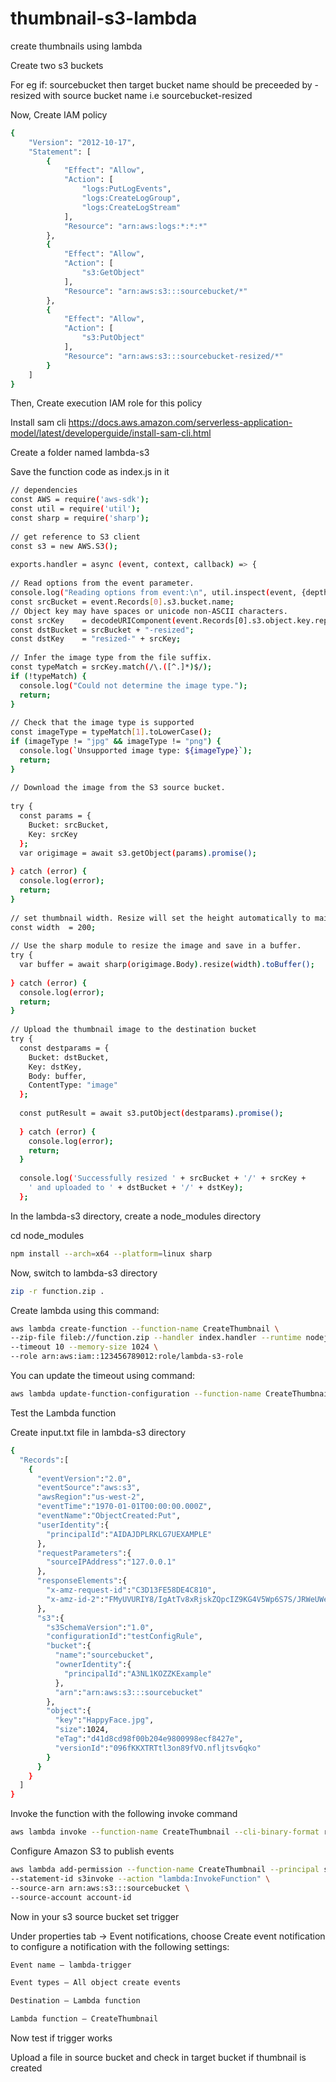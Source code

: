 # thumbnail-s3-lambda
create thumbnails using lambda

Create two s3 buckets 

For eg if: sourcebucket
then target bucket name should be preceeded by -resized with source bucket name
i.e sourcebucket-resized

Now, Create IAM policy
```bash
{
    "Version": "2012-10-17",
    "Statement": [
        {
            "Effect": "Allow",
            "Action": [
                "logs:PutLogEvents",
                "logs:CreateLogGroup",
                "logs:CreateLogStream"
            ],
            "Resource": "arn:aws:logs:*:*:*"
        },
        {
            "Effect": "Allow",
            "Action": [
                "s3:GetObject"
            ],
            "Resource": "arn:aws:s3:::sourcebucket/*"
        },
        {
            "Effect": "Allow",
            "Action": [
                "s3:PutObject"
            ],
            "Resource": "arn:aws:s3:::sourcebucket-resized/*"
        }
    ]
}
```

Then, Create execution IAM role for this policy

Install sam cli 
https://docs.aws.amazon.com/serverless-application-model/latest/developerguide/install-sam-cli.html

Create a folder named lambda-s3

Save the function code as index.js in it
```bash
// dependencies
const AWS = require('aws-sdk');
const util = require('util');
const sharp = require('sharp');
                
// get reference to S3 client
const s3 = new AWS.S3();
                
exports.handler = async (event, context, callback) => {
                
// Read options from the event parameter.
console.log("Reading options from event:\n", util.inspect(event, {depth: 5}));
const srcBucket = event.Records[0].s3.bucket.name;
// Object key may have spaces or unicode non-ASCII characters.
const srcKey    = decodeURIComponent(event.Records[0].s3.object.key.replace(/\+/g, " "));
const dstBucket = srcBucket + "-resized";
const dstKey    = "resized-" + srcKey;
                
// Infer the image type from the file suffix.
const typeMatch = srcKey.match(/\.([^.]*)$/);
if (!typeMatch) {
  console.log("Could not determine the image type.");
  return;
}
                
// Check that the image type is supported
const imageType = typeMatch[1].toLowerCase();
if (imageType != "jpg" && imageType != "png") {
  console.log(`Unsupported image type: ${imageType}`);
  return;
}
                
// Download the image from the S3 source bucket.
                
try {
  const params = {
    Bucket: srcBucket,
    Key: srcKey
  };
  var origimage = await s3.getObject(params).promise();
                
} catch (error) {
  console.log(error);
  return;
}
                
// set thumbnail width. Resize will set the height automatically to maintain aspect ratio.
const width  = 200;
                
// Use the sharp module to resize the image and save in a buffer.
try {
  var buffer = await sharp(origimage.Body).resize(width).toBuffer();
                
} catch (error) {
  console.log(error);
  return;
}
                
// Upload the thumbnail image to the destination bucket
try {
  const destparams = {
    Bucket: dstBucket,
    Key: dstKey,
    Body: buffer,
    ContentType: "image"
  };
                
  const putResult = await s3.putObject(destparams).promise();
                
  } catch (error) {
    console.log(error);
    return;
  }
                
  console.log('Successfully resized ' + srcBucket + '/' + srcKey +
    ' and uploaded to ' + dstBucket + '/' + dstKey);
  };
```

In the lambda-s3 directory, create a node_modules directory

cd node_modules
```bash
npm install --arch=x64 --platform=linux sharp
```

Now, switch to lambda-s3 directory
```bash
zip -r function.zip .
```

Create lambda using this command:
```bash
aws lambda create-function --function-name CreateThumbnail \
--zip-file fileb://function.zip --handler index.handler --runtime nodejs16.x \
--timeout 10 --memory-size 1024 \
--role arn:aws:iam::123456789012:role/lambda-s3-role
```

You can update the timeout using command:
```bash
aws lambda update-function-configuration --function-name CreateThumbnail --timeout 30
```

Test the Lambda function

Create input.txt file in lambda-s3 directory
```bash
{
  "Records":[
    {
      "eventVersion":"2.0",
      "eventSource":"aws:s3",
      "awsRegion":"us-west-2",
      "eventTime":"1970-01-01T00:00:00.000Z",
      "eventName":"ObjectCreated:Put",
      "userIdentity":{
        "principalId":"AIDAJDPLRKLG7UEXAMPLE"
      },
      "requestParameters":{
        "sourceIPAddress":"127.0.0.1"
      },
      "responseElements":{
        "x-amz-request-id":"C3D13FE58DE4C810",
        "x-amz-id-2":"FMyUVURIY8/IgAtTv8xRjskZQpcIZ9KG4V5Wp6S7S/JRWeUWerMUE5JgHvANOjpD"
      },
      "s3":{
        "s3SchemaVersion":"1.0",
        "configurationId":"testConfigRule",
        "bucket":{
          "name":"sourcebucket",
          "ownerIdentity":{
            "principalId":"A3NL1KOZZKExample"
          },
          "arn":"arn:aws:s3:::sourcebucket"
        },
        "object":{
          "key":"HappyFace.jpg",
          "size":1024,
          "eTag":"d41d8cd98f00b204e9800998ecf8427e",
          "versionId":"096fKKXTRTtl3on89fVO.nfljtsv6qko"
        }
      }
    }
  ]
}
```

Invoke the function with the following invoke command
```bash
aws lambda invoke --function-name CreateThumbnail --cli-binary-format raw-in-base64-out --invocation-type Event --payload file://input.txt output.txt
```

Configure Amazon S3 to publish events
```bash
aws lambda add-permission --function-name CreateThumbnail --principal s3.amazonaws.com \
--statement-id s3invoke --action "lambda:InvokeFunction" \
--source-arn arn:aws:s3:::sourcebucket \
--source-account account-id
```

Now in your s3 source bucket set trigger

Under properties tab -> Event notifications, choose Create event notification to configure a notification with the following settings:
```bash
Event name – lambda-trigger

Event types – All object create events

Destination – Lambda function

Lambda function – CreateThumbnail
```

Now test if trigger works

Upload a file in source bucket and check in target bucket if thumbnail is created
